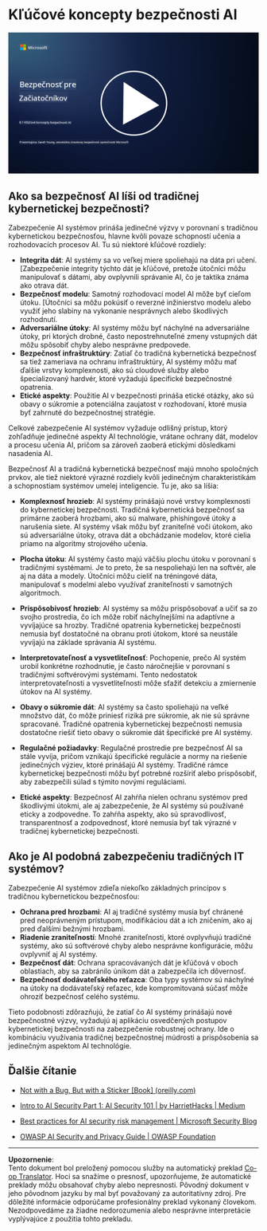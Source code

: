 <!--
CO_OP_TRANSLATOR_METADATA:
{
  "original_hash": "66b61d96936cf25d20fcb411d4ce5227",
  "translation_date": "2025-09-03T22:50:42+00:00",
  "source_file": "8.1 AI security key concepts.md",
  "language_code": "sk"
}
-->
# Kľúčové koncepty bezpečnosti AI

[![Pozrite si video](../../translated_images/8-1_placeholder.00bf95633da13ca44348bde620f848337ccbd7ae4022459eab1df7f37421ba4e.sk.png)](https://learn-video.azurefd.net/vod/player?id=ba44f5f7-9b47-462f-9aa5-13e2b71f4998)

## Ako sa bezpečnosť AI líši od tradičnej kybernetickej bezpečnosti?

Zabezpečenie AI systémov prináša jedinečné výzvy v porovnaní s tradičnou kybernetickou bezpečnosťou, hlavne kvôli povaze schopností učenia a rozhodovacích procesov AI. Tu sú niektoré kľúčové rozdiely:

-   **Integrita dát**: AI systémy sa vo veľkej miere spoliehajú na dáta pri učení. [Zabezpečenie integrity týchto dát je kľúčové, pretože útočníci môžu manipulovať s dátami, aby ovplyvnili správanie AI, čo je taktika známa ako otrava dát.
-   **Bezpečnosť modelu**: Samotný rozhodovací model AI môže byť cieľom útoku. [Útočníci sa môžu pokúsiť o reverzné inžinierstvo modelu alebo využiť jeho slabiny na vykonanie nesprávnych alebo škodlivých rozhodnutí.
-   **Adversariálne útoky**: AI systémy môžu byť náchylné na adversariálne útoky, pri ktorých drobné, často nepostrehnuteľné zmeny vstupných dát môžu spôsobiť chyby alebo nesprávne predpovede.
-   **Bezpečnosť infraštruktúry**: Zatiaľ čo tradičná kybernetická bezpečnosť sa tiež zameriava na ochranu infraštruktúry, AI systémy môžu mať ďalšie vrstvy komplexnosti, ako sú cloudové služby alebo špecializovaný hardvér, ktoré vyžadujú špecifické bezpečnostné opatrenia.
-   **Etické aspekty**: Použitie AI v bezpečnosti prináša etické otázky, ako sú obavy o súkromie a potenciálna zaujatost v rozhodovaní, ktoré musia byť zahrnuté do bezpečnostnej stratégie.

Celkové zabezpečenie AI systémov vyžaduje odlišný prístup, ktorý zohľadňuje jedinečné aspekty AI technológie, vrátane ochrany dát, modelov a procesu učenia AI, pričom sa zároveň zaoberá etickými dôsledkami nasadenia AI.

Bezpečnosť AI a tradičná kybernetická bezpečnosť majú mnoho spoločných prvkov, ale tiež niektoré výrazné rozdiely kvôli jedinečným charakteristikám a schopnostiam systémov umelej inteligencie. Tu je, ako sa líšia:

- **Komplexnosť hrozieb**: AI systémy prinášajú nové vrstvy komplexnosti do kybernetickej bezpečnosti. Tradičná kybernetická bezpečnosť sa primárne zaoberá hrozbami, ako sú malware, phishingové útoky a narušenia siete. AI systémy však môžu byť zraniteľné voči útokom, ako sú adversariálne útoky, otrava dát a obchádzanie modelov, ktoré cielia priamo na algoritmy strojového učenia.

- **Plocha útoku**: AI systémy často majú väčšiu plochu útoku v porovnaní s tradičnými systémami. Je to preto, že sa nespoliehajú len na softvér, ale aj na dáta a modely. Útočníci môžu cieliť na tréningové dáta, manipulovať s modelmi alebo využívať zraniteľnosti v samotných algoritmoch.

- **Prispôsobivosť hrozieb**: AI systémy sa môžu prispôsobovať a učiť sa zo svojho prostredia, čo ich môže robiť náchylnejšími na adaptívne a vyvíjajúce sa hrozby. Tradičné opatrenia kybernetickej bezpečnosti nemusia byť dostatočné na obranu proti útokom, ktoré sa neustále vyvíjajú na základe správania AI systému.

- **Interpretovateľnosť a vysvetliteľnosť**: Pochopenie, prečo AI systém urobil konkrétne rozhodnutie, je často náročnejšie v porovnaní s tradičnými softvérovými systémami. Tento nedostatok interpretovateľnosti a vysvetliteľnosti môže sťažiť detekciu a zmiernenie útokov na AI systémy.

- **Obavy o súkromie dát**: AI systémy sa často spoliehajú na veľké množstvo dát, čo môže priniesť riziká pre súkromie, ak nie sú správne spracované. Tradičné opatrenia kybernetickej bezpečnosti nemusia dostatočne riešiť tieto obavy o súkromie dát špecifické pre AI systémy.

- **Regulačné požiadavky**: Regulačné prostredie pre bezpečnosť AI sa stále vyvíja, pričom vznikajú špecifické regulácie a normy na riešenie jedinečných výziev, ktoré prinášajú AI systémy. Tradičné rámce kybernetickej bezpečnosti môžu byť potrebné rozšíriť alebo prispôsobiť, aby zabezpečili súlad s týmito novými reguláciami.

- **Etické aspekty**: Bezpečnosť AI zahŕňa nielen ochranu systémov pred škodlivými útokmi, ale aj zabezpečenie, že AI systémy sú používané eticky a zodpovedne. To zahŕňa aspekty, ako sú spravodlivosť, transparentnosť a zodpovednosť, ktoré nemusia byť tak výrazné v tradičnej kybernetickej bezpečnosti.

## Ako je AI podobná zabezpečeniu tradičných IT systémov?

Zabezpečenie AI systémov zdieľa niekoľko základných princípov s tradičnou kybernetickou bezpečnosťou:

-   **Ochrana pred hrozbami**: AI aj tradičné systémy musia byť chránené pred neoprávneným prístupom, modifikáciou dát a ich zničením, ako aj pred ďalšími bežnými hrozbami.
-   **Riadenie zraniteľností**: Mnohé zraniteľnosti, ktoré ovplyvňujú tradičné systémy, ako sú softvérové chyby alebo nesprávne konfigurácie, môžu ovplyvniť aj AI systémy.
-   **Bezpečnosť dát**: Ochrana spracovávaných dát je kľúčová v oboch oblastiach, aby sa zabránilo únikom dát a zabezpečila ich dôvernosť.
-   **Bezpečnosť dodávateľského reťazca**: Oba typy systémov sú náchylné na útoky na dodávateľský reťazec, kde kompromitovaná súčasť môže ohroziť bezpečnosť celého systému.

Tieto podobnosti zdôrazňujú, že zatiaľ čo AI systémy prinášajú nové bezpečnostné výzvy, vyžadujú aj aplikáciu osvedčených postupov kybernetickej bezpečnosti na zabezpečenie robustnej ochrany. Ide o kombináciu využívania tradičnej bezpečnostnej múdrosti a prispôsobenia sa jedinečným aspektom AI technológie.

## Ďalšie čítanie

 - [Not with a Bug, But with a Sticker [Book] (oreilly.com)](https://www.oreilly.com/library/view/not-with-a/9781119883982/)
   
  -  [Intro to AI Security Part 1: AI Security 101 | by HarrietHacks | Medium](https://medium.com/@harrietfarlow/intro-to-ai-security-part-1-ai-security-101-b8662a9efe5)
   
-    [Best practices for AI security risk management | Microsoft Security Blog](https://www.microsoft.com/en-us/security/blog/2021/12/09/best-practices-for-ai-security-risk-management/?WT.mc_id=academic-96948-sayoung)
   
-    [OWASP AI Security and Privacy Guide | OWASP Foundation](https://owasp.org/www-project-ai-security-and-privacy-guide/)

---

**Upozornenie**:  
Tento dokument bol preložený pomocou služby na automatický preklad [Co-op Translator](https://github.com/Azure/co-op-translator). Hoci sa snažíme o presnosť, upozorňujeme, že automatické preklady môžu obsahovať chyby alebo nepresnosti. Pôvodný dokument v jeho pôvodnom jazyku by mal byť považovaný za autoritatívny zdroj. Pre dôležité informácie odporúčame profesionálny preklad vykonaný človekom. Nezodpovedáme za žiadne nedorozumenia alebo nesprávne interpretácie vyplývajúce z použitia tohto prekladu.